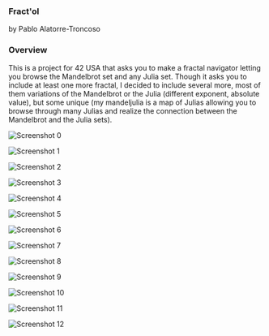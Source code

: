 ### Fract'ol

by Pablo Alatorre-Troncoso

### Overview

This is a project for 42 USA that asks you to make a fractal navigator letting you browse the Mandelbrot set and any Julia set. Though it asks you to include at least one more fractal, I decided to include several more, most of them variations of the Mandelbrot or the Julia (different exponent, absolute value), but some unique (my mandeljulia is a map of Julias allowing you to browse through many Julias and realize the connection between the Mandelbrot and the Julia sets).

![Screenshot 0](./ss/0.png)

![Screenshot 1](./ss/1.png)

![Screenshot 2](./ss/2.png)

![Screenshot 3](./ss/3.png)

![Screenshot 4](./ss/4.png)

![Screenshot 5](./ss/5.png)

![Screenshot 6](./ss/6.png)

![Screenshot 7](./ss/7.png)

![Screenshot 8](./ss/8.png)

![Screenshot 9](./ss/9.png)

![Screenshot 10](./ss/10.png)

![Screenshot 11](./ss/11.png)

![Screenshot 12](./ss/12.png)
